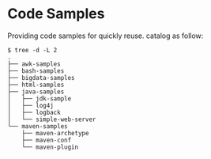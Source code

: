 # Code Samples

Providing code samples for quickly reuse. catalog as follow:

```
$ tree -d -L 2
.
├── awk-samples
├── bash-samples
├── bigdata-samples
├── html-samples
├── java-samples
│   ├── jdk-sample
│   ├── log4j
│   ├── logback
│   └── simple-web-server
└── maven-samples
    ├── maven-archetype
    ├── maven-conf
    └── maven-plugin
```

